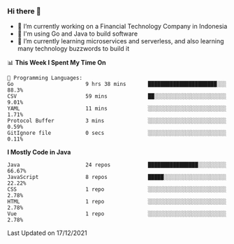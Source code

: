 ### Hi there 👋

<!--
**mazzama/mazzama** is a ✨ _special_ ✨ repository because its `README.md` (this file) appears on your GitHub profile.

Here are some ideas to get you started:

- 🔭 I’m currently working on ...
- 🌱 I’m currently learning ...
- 👯 I’m looking to collaborate on ...
- 🤔 I’m looking for help with ...
- 💬 Ask me about ...
- 📫 How to reach me: ...
- 😄 Pronouns: ...
- ⚡ Fun fact: ...
-->

- 🔭 I’m currently working on a Financial Technology Company in Indonesia
- :gun: I'm using Go and Java to build software
- 🌱 I’m currently learning microservices and serverless, and also learning many technology buzzwords to build it

<!--START_SECTION:waka-->
📊 **This Week I Spent My Time On** 

```text
💬 Programming Languages: 
Go                       9 hrs 38 mins       ██████████████████████░░░   88.3% 
CSV                      59 mins             ██░░░░░░░░░░░░░░░░░░░░░░░   9.01% 
YAML                     11 mins             ░░░░░░░░░░░░░░░░░░░░░░░░░   1.71% 
Protocol Buffer          3 mins              ░░░░░░░░░░░░░░░░░░░░░░░░░   0.59% 
GitIgnore file           0 secs              ░░░░░░░░░░░░░░░░░░░░░░░░░   0.11%

```

**I Mostly Code in Java** 

```text
Java                     24 repos            ████████████████░░░░░░░░░   66.67% 
JavaScript               8 repos             █████░░░░░░░░░░░░░░░░░░░░   22.22% 
CSS                      1 repo              ░░░░░░░░░░░░░░░░░░░░░░░░░   2.78% 
HTML                     1 repo              ░░░░░░░░░░░░░░░░░░░░░░░░░   2.78% 
Vue                      1 repo              ░░░░░░░░░░░░░░░░░░░░░░░░░   2.78%

```



 Last Updated on 17/12/2021
<!--END_SECTION:waka-->
